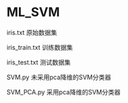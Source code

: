 # ML_SVM

iris.txt              原始数据集

iris_train.txt    训练数据集

iris_test.txt       测试数据集

SVM.py               未采用pca降维的SVM分类器

SVM_PCA.py       采用pca降维的SVM分类器


